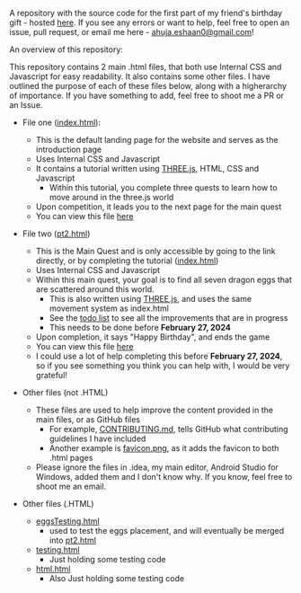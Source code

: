 A repository with the source code for the first part of my friend's birthday gift - hosted [here](https://ahujaesh.github.io/birthday-surprise/). If you see any errors or want to help, feel free to open an issue, pull request, or email me here - ahuja.eshaan0@gmail.com!

An overview of this repository:

This repository contains 2 main .html files, that both use Internal CSS and Javascript for easy readability. It also contains some other files. I have outlined the purpose of each of these files below, along with a higherarchy of importance. If you have something to add, feel free to shoot me a PR or an Issue.

- File one ([index.html](https://github.com/ahujaesh/birthday-surprise/blob/main/index.html)):
    - This is the default landing page for the website and serves as the introduction page
    - Uses Internal CSS and Javascript
    - It contains a tutorial written using [THREE.js](https://en.m.wikipedia.org/wiki/Three.js), HTML, CSS and Javascript
      - Within this tutorial, you complete three quests  to learn how to move around in the three.js world
    - Upon competition, it leads you to the next page for the main quest
    - You can view this file [here](https://ahujaesh.github.io/birthday-surprise/)

- File two ([pt2.html](https://github.com/ahujaesh/birthday-surprise/blob/main/pt2.html))
  - This is the Main Quest and is only accessible by going to the link directly, or by completing the tutorial ([index.html](https://github.com/ahujaesh/birthday-surprise/blob/main/index.html))
  - Uses Internal CSS and Javascript
  - Within this main quest, your goal is to find all seven dragon eggs that are scattered around this world.
    - This is also written using [THREE.js](https://en.m.wikipedia.org/wiki/Three.js), and uses the same movement system as index.html
    - See the [todo list](https://github.com/ahujaesh/birthday-surprise/issues/17) to see all the improvements that are in progress
    - This needs to be done before **February 27, 2024** 
  - Upon completion, it says "Happy Birthday", and ends the game
  - You can view this file [here](https://ahujaesh.github.io/birthday-surprise/pt2.html)
  - I could use a lot of help completing this before **February 27, 2024**, so if you see something you think you can help with, I would be very grateful!

- Other files (not .HTML)
  - These files are used to help improve the content provided in the main files, or as GitHub files
    - For example, [CONTRIBUTING.md](https://github.com/ahujaesh/birthday-surprise/blob/main/CONTRIBUTING.md), tells GitHub what contributing guidelines I have included
    - Another example is [favicon.png](https://github.com/ahujaesh/birthday-surprise/blob/main/favicon.png), as it adds the favicon to both .html pages
  - Please ignore the files in .idea, my main editor, Android Studio for Windows, added them and I don't know why. If you know, feel free to shoot me an email.
- Other files (.HTML)
     - [eggsTesting.html](https://github.com/ahujaesh/birthday-surprise/blob/main/eggsTesting.html)
       - used to test the eggs placement, and will eventually be merged into [pt2.html](https://github.com/ahujaesh/birthday-surprise/blob/main/pt2.html)
    - [testing.html](https://github.com/ahujaesh/birthday-surprise/blob/main/.idea/testing.html)
      - Just holding some testing code
    - [html.html](https://github.com/ahujaesh/birthday-surprise/blob/main/.idea/html.html)
      - Also Just holding some testing code
